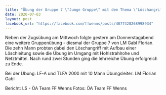 ```yaml
---
title: "Übung der Gruppe 7 \"Junge Gruppe\" mit dem Thema \"Löschangriff\" Saugleitung, Hohlstrahlrohre und Netzmittel"
date: 2020-07-03
layout: post
facebook_url: "https://facebook.com/ffwenns/posts/4077428268998934"
---
```


Neben der Zugsübung am Mittwoch folgte gestern am Donnerstagabend eine weitere Gruppenübung - diesmal der Gruppe 7 von LM Gabl Florian. Die zehn Mann probten dabei den Löschangriff mit Aufbau einer Löschleitung sowie die Übung im Umgang mit Hohlstrahlrohe und Netztmittel. Nach rund zwei Stunden ging die lehrreiche Übung erfolgreich zu Ende. 

Bei der Übung:
LF-A und TLFA 2000 mit 10 Mann
Übungsleiter: LM Florian Gabl

Bericht: LS - ÖA Team FF Wenns
Fotos: ÖA Team FF Wenns
